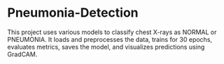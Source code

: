 # Pneumonia-Detection
This project uses various models to classify chest X-rays as NORMAL or PNEUMONIA. It loads and preprocesses the data, trains for 30 epochs, evaluates metrics, saves the model, and visualizes predictions using GradCAM.
